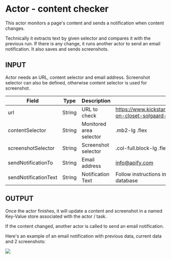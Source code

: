 # Actor - content checker
This actor monitors a page's content and sends a notification when content changes.

Technically it extracts text by given selector and compares it with the previous run. If there is any change, it runs another actor to send an email notification. It also saves and sends screenshots.

## INPUT

Actor needs an URL, content selector and email address. Screenshot selector can also be defined, otherwise content selector is used for screenshot.

| Field | Type | Description | Example | Mandatory
| ----- | ---- | ----------- | ------- | ---------
| url | String | URL to check | https://www.kickstarter.com/projects/solgaarddesign/carry-on-closet-solgaard-suitcase-shelf-and-usb | yes
| contentSelector | String | Monitored area selector | .mb2-lg .flex | yes
| screenshotSelector | String | Screenshot selector | .col-full.block-lg .flex | no
| sendNotificationTo | String | Email address | info@apify.com | yes
| sendNotificationText | String | Notification Text | Follow instructions in company wiki for updating the database | no

## OUTPUT

Once the actor finishes, it will update a content and screenshot in a named Key-Value store associated with the actor / task.

If the content changed, another actor is called to send an email notification.

Here's an example of an email notification with previous data, current data and 2 screenshots:

<img src="https://apify-uploads-prod.s3.amazonaws.com/XMuiubsWzSFbcQEhs-Screen_Shot_2019-01-02_at_23.23.51.png" style="max-width: 100%" />
